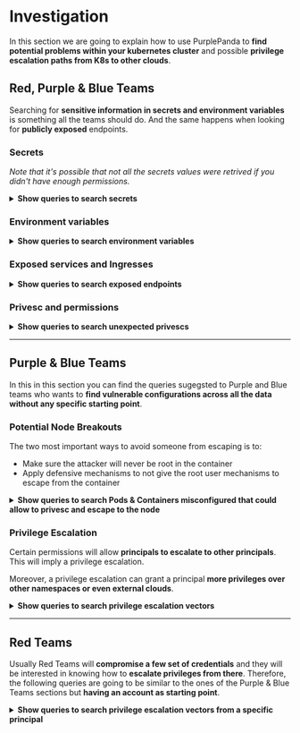 # Investigation

In this section we are going to explain how to use PurplePanda to **find potential problems within your kubernetes cluster** and possible **privilege escalation paths from K8s to other clouds**.

## Red, Purple & Blue Teams

Searching for **sensitive information in secrets and environment variables** is something all the teams should do. And the same happens when looking for **publicly exposed** endpoints.

### Secrets

*Note that it's possible that not all the secrets values were retrived if you didn't have enough permissions.*

<details>
<summary><b>Show queries to search secrets</b></summary>

#### K8s - secrets with values
`Show all the secrets with values discovered`
  <details>
  <summary>e.g.: <i>K8s - secrets with values</i></summary>
    <pre>
    MATCH(s:K8sSecret)
    WHERE s.values <> []
    RETURN s</pre>
  </details>

#### K8s - secrets with name filtered by $filter
`Show all the secrets whose name contains $filter (case insensitive search)`
  <details>
  <summary>e.g.: <i>K8s - secrets filtered by token</i></summary>
    <pre>
    MATCH(s:K8sSecret)
    WHERE toLower(s.name) CONTAINS toLower($filter) 
    RETURN s</pre>
  </details>

#### K8s - secrets with value filtered by $filter
`Show all the secrets whose name contains $filter (case insensitive search)`
  <details>
  <summary>e.g.: <i>K8s - secrets with value filtered by AI</i></summary>
    <pre>
    MATCH(s:K8sSecret)
    WHERE  any(text in s.values_cleartext WHERE text CONTAINS $filter) 
    RETURN s</pre>
  </details>
</details>

### Environment variables

<details>
<summary><b>Show queries to search environment variables</b></summary>

#### K8s - envars with value
`Show all the environment variables with a value not being a secret`
  <details>
  <summary>e.g.: <i>K8s - envars with value</i></summary>
    <pre>
    MATCH(e:K8sEnvVar)<-[r:USE_ENV_VAR]-(c:K8sContainer)
    WHERE not r.value =~ '^secret:'
    RETURN e,r,c</pre>
  </details>

#### K8s - with name filtered by $filter
`Show all the envars filtered by $filter`
  <details>
  <summary>e.g.: <i>K8s - with name filtered by aws</i></summary>
    <pre>
    MATCH(e:K8sEnvVar)
    WHERE toLower(e.name) CONTAINS toLower($filter) 
    RETURN e</pre>
  </details>
</details>

### Exposed services and Ingresses

<details>
<summary><b>Show queries to search exposed endpoints</b></summary>

#### K8s - pods exposed via svcs and ingresses
`Show all the services with an external IP or domain and all the ingresses`
  <details>
  <summary>e.g.: <i>K8s - pods exposed via svcs and ingresses</i></summary>
    <pre>
    OPTIONAL MATCH(svc1:K8sService)-[r1:HAS_IP]-(ip:PublicIP)
    OPTIONAL MATCH(svc2:K8sService)-[r2:HAS_DOMAIN]-(dom:PublicDomain) WHERE dom.is_external = True
    OPTIONAL MATCH(i:K8sIngress)-[r3:TO_SERVICE]-(svc3:K8sService)
    WITH *,collect(svc1)+collect(svc2)+collect(svc3) as svcs
    UNWIND svcs as svc
    OPTIONAL MATCH(p:K8sPod)-[r4:HAS_SERVICE]-(svc:K8sService)
    RETURN i,svc,p,r1,r2,r3,r4,ip,dom</pre>
  </details>

#### K8s - privileged exposed pods
`Show all the privileged pods accesible externally`
  <details>
  <summary>e.g.: <i>K8s - privileged exposed pods</i></summary>
    <pre>
    OPTIONAL MATCH(svc1:K8sService)-[:HAS_IP]-(ip:PublicIP)
    OPTIONAL MATCH(svc2:K8sService)-[:HAS_DOMAIN]-(dom:PublicDomain) WHERE dom.is_external = True
    OPTIONAL MATCH(i:K8sIngress)-[r1:TO_SERVICE]-(svc3:K8sService)
    WITH *,collect(svc1)+collect(svc2)+collect(svc3) as svcs
    UNWIND svcs as svc
    MATCH (svc)<-[r2:HAS_SERVICE]-(p:K8sPod)
    WHERE p.sc_runAsUser = 0 OR 
      p.sc_runAsNonRoot <> True AND p.sc_runAsUser = "" OR
      p.sc_runAsGroup < 50 OR
      any(grp in p.sc_supplemental_groups WHERE grp < 50) OR
      p.host_network OR
      p.host_pid OR
      p.host_ipc OR
      any(path IN p.host_path WHERE any( regex IN ["/", "/proc.*", "/sys.*", "/dev.*", "/var", "/var/", "/var/log.*", "/var/run.*", ".*docker.sock", ".*crio.sock", ".*/kubelet.*", ".*/pki.*", "/home/admin.*", "/etc.*", ".*/kubernetes.*", ".*/manifests.*", "/root.*"] WHERE regex =~ replace(path,"\\", "\\\\")))
    RETURN i,r1,svc,r2,p</pre>
  </details>

#### K8s - sas running in exposed pods
`Show all the service accounts running in a pod accesible externally`
  <details>
  <summary>e.g.: <i>K8s - sas running in exposed pods</i></summary>
    <pre>
    OPTIONAL MATCH(svc1:K8sService)-[:HAS_IP]-(ip:PublicIP)
    OPTIONAL MATCH(svc2:K8sService)-[:HAS_DOMAIN]-(dom:PublicDomain) WHERE dom.is_external = True
    OPTIONAL MATCH(i:K8sIngress)-[:TO_SERVICE]-(svc3:K8sService)
    WITH *,collect(svc1)+collect(svc2)+collect(svc3) as svcs
    UNWIND svcs as svc
    OPTIONAL MATCH (svc)<-[:HAS_SERVICE]-(p:K8sPod)-[r:RUN_IN]-(sa:K8sServiceAccount)
    RETURN p,r,sa</pre>
  </details>
</details>

### Privesc and permissions
<details>
<summary><b>Show queries to search unexpected privescs</b></summary>

#### K8s - authenticated ppals with privesc
`Show default SAs that can escalate privileges`
  <details>
  <summary>e.g.: <i>K8s - authenticated ppals with privesc</i></summary>
    <pre>
    MATCH (ppal:K8sPrincipal)-[r:PRIVESC]->(u)
    WHERE ppal.name CONTAINS "system:authenticated"
    RETURN ppal,r,u</pre>
  </details>

#### K8s - unauthenticated ppals with privesc
`Show default SAs that can escalate privileges`
  <details>
  <summary>e.g.: <i>K8s - unauthenticated ppals with privesc</i></summary>
    <pre>
    MATCH (ppal:K8sPrincipal)-[r:PRIVESC]->(u) WHERE ppal.name CONTAINS "system:unauthenticated" OR ppal.name CONTAINS "system:anonymous"
    RETURN ppal,r,u</pre>
  </details>

#### K8s - authenticated permissions
`Show permissions of every authenticated principal`
  <details>
  <summary>e.g.: <i>K8s - authenticated permissions</i></summary>
    <pre>
    MATCH (g:K8sGroup)-[perms:HAS_PERMS]->(victim)
    WHERE g.name CONTAINS "system:authenticated"
    RETURN g,perms,victim</pre>
  </details>

#### K8s - unauthenticated permissions
`Show permissions of unauthenticated principals`
  <details>
  <summary>e.g.: <i>K8s - authenticated permissions</i></summary>
    <pre>
    MATCH (g:K8sGroup)-[perms:HAS_PERMS]->(victim) WHERE g.name CONTAINS "system:unauthenticated" OR g.name CONTAINS "system:anonymous"
    RETURN g,perms,victim</pre>
  </details>
</details>
</details>

---

## Purple & Blue Teams

In this in this section you can find the queries sugegsted to Purple and Blue teams who wants to **find vulnerable configurations across all the data without any specific starting point**.

### Potential Node Breakouts

The two most important ways to avoid someone from escaping is to:
- Make sure the attacker will never be root in the container
- Apply defensive mechanisms to not give the root user mechanisms to escape from the container

<details>
<summary><b>Show queries to search Pods & Containers misconfigured that could allow to privesc and escape to the node</b></summary>

#### K8s - priv pods
```
Show all the potential privileged pods:
- runAsUser == 0
- runAsNonRoot != True and runAsUser == ""
- runAsGroup < 50
- any group in supplementaryGroups < 50
- host_network == True
- host_pid == True
- host_ipc == True
- host_path == True and any of ['/', '/proc', '/sys', '/dev', '/var/run', 'docker.sock', 'crio.sock', '/kubelet', '/pki', '/home/admin', '/etc', '/kubernetes', '/manifests', '/root']
```
  <details>
  <summary>e.g.: <i>K8s - root pods</i></summary>
    <pre>
    MATCH(p:K8sPod)
    WHERE p.sc_runAsUser = 0 OR 
    p.sc_runAsNonRoot <> True AND p.sc_runAsUser = "" OR
    p.sc_runAsGroup < 50 OR
    any(grp in p.sc_supplemental_groups WHERE grp < 50) OR
    p.host_network OR
    p.host_pid OR
    p.host_ipc OR
    any(path IN p.host_path WHERE any( regex IN ["/", "/proc.*", "/sys.*", "/dev.*", "/var/run.*", ".*docker.sock", ".*crio.sock", ".*/kubelet.*", ".*/pki.*", "/home/admin.*", "/etc.*", ".*/kubernetes.*", ".*/manifests.*", "/root.*"] WHERE regex =~ replace(path,"\\", "\\\\")))
    RETURN p</pre>
  </details>

#### K8s - priv containers
```
Show all the potential privileged pods:
- runAsUser == 0
- runAsNonRoot != True and (runAsUser == "" or runAsUser == 0)
- runAsGroup < 50
- allowPrivilegeEscalation is True
- privileged is True
- some capability is added
```
  <details>
  <summary>e.g.: <i>K8s - privileged containers</i></summary>
    <pre>
    MATCH(p:K8sContainer)
    WHERE p.sc_privileged = True OR
    size(p.sc_capabilities_add) > 0 OR
    p.sc_runAsUser = 0 OR 
    p.sc_runAsNonRoot <> True AND p.sc_runAsUser = "" OR
    p.sc_runAsGroup < 50 OR
    p.sc_allowPrivilegeEscalation = True
    RETURN p</pre>
  </details>
</details>

### Privilege Escalation

Certain permissions will allow **principals to escalate to other principals**. This will imply a privilege escalation.

Moreover, a privilege escalation can grant a principal **more privileges over other namespaces or even external clouds**.

<details>
<summary><b>Show queries to search privilege escalation vectors</b></summary>


#### K8s - ppals that can escape from a node
`Show all the principals that can escape from a container to the node`
  <details>
  <summary>e.g.: <i>K8s - ppals that can escape from a node</i></summary>
    <pre>
    MATCH (ppal:K8sPrincipal {potential_escape_to_node:True})
    RETURN ppal</pre>
  </details>


#### K8s - ppals with privesc
`Show all the principals that can escalate privileges`
  <details>
  <summary>e.g.: <i>K8s - ppals with privesc</i></summary>
    <pre>
    MATCH (ppal:K8sPrincipal)-[r:PRIVESC]->(u)
    RETURN ppal</pre>
  </details>


#### K8s - privesc in ns $ns
`Show the internal privilege escalation paths inside a namespace (depth 1 to avoid eternal queries)`
  <details>
  <summary>e.g.: <i>K8s - privesc in ns default</i></summary>
    <pre>
    MATCH (ns:K8sNamespace)<-[:PART_OF]-(ppal1:K8sPrincipal)-[r:PRIVESC]->(ppal2:K8sPrincipal)-[:PART_OF]->(ns)
    WHERE ns.name CONTAINS $ns
    RETURN ns,ppal1,r,ppal2</pre>
  </details>


#### K8s - sa external privesc to ns $ns
`Show the privilege escalation paths from principals to principals in different namespaces`
  <details>
  <summary>e.g.: <i>K8s - external privesc to ns default</i></summary>
    <pre>
    MATCH (ns:K8sNamespace)<-[r1:PART_OF]-(ppal1:K8sPrincipal)<-[r2:PRIVESC]-(ppal2:K8sServiceAccount)
    WHERE ns.name CONTAINS $ns AND NOT EXISTS( (ppal2)-[:PART_OF]->(ns) )
    RETURN ns,r1,ppal1,r2,ppal2</pre>
  </details>


#### K8s - full external privesc to ns $ns
`Show the full privilege escalation paths from principals to principals in different namespaces`
  <details>
  <summary>e.g.: <i>K8s - external privesc to ns default</i></summary>
    <pre>
    MATCH (ns:K8sNamespace)<-[:PART_OF]-(ppal1:K8sPrincipal)<-[r:PRIVESC]-(ppal2:K8sPrincipal)
    WHERE ns.name CONTAINS $ns AND NOT EXISTS( (ppal2)-[:PART_OF]->(ns) )
    RETURN ns,ppal1,r,ppal2</pre>
  </details>


#### K8s - sa from $ns1 privesc to ns $ns2
`Show the privilege escalation paths from principals to principals in different namespaces`
  <details>
  <summary>e.g.: <i>K8s - external privesc to ns default</i></summary>
    <pre>
    MATCH (ns1:K8sNamespace)<-[:PART_OF]-(ppal1:K8sPrincipal)-[r:PRIVESC]->(ppal2:K8sServiceAccount)-[:PART_OF]->(ns2:K8sNamespace)
    WHERE ns1.name CONTAINS $ns1 AND ns2.name CONTAINS $ns2
    RETURN ppal1,r,ppal2</pre>
  </details>


#### K8s - privesc to sa aws
`Show the privilege escalation path to service accounts with aws permissions (depth just 1 or it could never end)`
  <details>
  <summary>e.g.: <i>K8s - privesc to sa aws</i></summary>
    <pre>
    MATCH r = (sa:K8sServiceAccount)<-[:PRIVESC]-(ppal:K8sPrincipal) WHERE sa.iam_amazonaws_role_arn <> ""
    WITH *, relationships(r) as privescs
    RETURN ppal,privescs,sa</pre>
  </details>


#### K8s - privesc to pod aws
`Show the privilege escalation path to pods with aws permissions (depth just 1 or it could never end)`
  <details>
  <summary>e.g.: <i>K8s - privesc to pod aws</i></summary>
    <pre>
    MATCH (ns:K8sNamespace)<-[:PART_OF]-(p:K8sPod) WHERE p.iam_amazonaws_com_role <> ""
    MATCH (ns)<-[:PART_OF]-(ppal1:K8sPrincipal)<-[r:PRIVESC]-(ppal2:K8sPrincipal) WHERE r.title CONTAINS "pod creation"
    RETURN p,ppal2</pre>
  </details>


#### K8s - privesc to sa gcp
`Show the privilege escalation path to service accounts with gcp permissions (depth just 1 or it could never end)`
  <details>
  <summary>e.g.: <i>K8s - privesc to sa gcp</i></summary>
    <pre>
    MATCH (ppal:K8sPrincipal)-[r:PRIVESC]->(gcpsa:GcpServiceAccount)
    RETURN ppal,r,gcpsa</pre>
  </details>


#### K8s - default sas with privesc
`Show default SAs that can escalate privileges`
  <details>
  <summary>e.g.: <i>K8s - default sas with privesc</i></summary>
    <pre>
    MATCH (ppal:K8sPrincipal)-[r:PRIVESC]->(u)
    WHERE ppal.name =~ ".*:default"
    RETURN ppal,r,u</pre>
  </details>
</details>

---

## Red Teams

Usually Red Teams will **compromise a few set of credentials** and they will be interested in knowing how to **escalate privileges from there**. Therefore, the following queries are going to be similar to the ones of the Purple & Blue Teams sections but **having an account as starting point**.

<details>
<summary><b>Show queries to search privilege escalation vectors from a specific principal</b></summary>

#### K8s - node escape from $ppal with depth 2
`Show ways to escape to the node from a principal with a max depth of 2`
  <details>
  <summary>e.g.: <i>K8s - node escape from default:default with depth 2</i></summary>
    <pre>
    MATCH (ppal:K8sPrincipal) WHERE ppal.name CONTAINS $ppal
    OPTIONAL MATCH r = (ppal)-[:PRIVESC*..2]->(ppal2:K8sPrincipal) WHERE NOT ppal.potential_escape_to_node AND ppal2.potential_escape_to_node
    WITH *, relationships(r) as privescs
    RETURN ppal,privescs,ppal2</pre>
  </details>


#### K8s - privesc in ns $ns from $ppal with depth 2
`Show privilege escalation paths from a principal to a namespace indicating the depth of 2`
  <details>
  <summary>e.g.: <i>K8s - privesc in ns kube-system from default:default with depth 1</i></summary>
    <pre>
    MATCH r = (ppal:K8sPrincipal)-r:PRIVESC*..2]->(ppal2:K8sPrincipal)-[:PART_OF]->(ns:K8sNamespace)
    WHERE ppal.name CONTAINS $ppal AND ns.name CONTAINS $ns
    WITH *, relationships(r) as privescs
    RETURN ppal,privescs,ppal2</pre>
  </details>


#### K8s - privesc to sa aws from $ppal with depth 2
`Show the privilege escalation paths from a principals to service accounts with aws permissions with a 2 depth`
  <details>
  <summary>e.g.: <i>K8s - privesc to sa aws from default:default with depth 2</i></summary>
    <pre>
    MATCH r = (ppal:K8sPrincipal)-[:PRIVESC*..2]->(sa:K8sServiceAccount) WHERE sa.iam_amazonaws_role_arn <> "" AND ppal.name CONTAINS $ppal
    WITH *, relationships(r) as privescs
    RETURN ppal,privescs,sa</pre>
  </details>


#### K8s - privesc to pod aws from $ppal with depth 2
`Show the privilege escalation path from a principal to pods with aws permissions with a 2 depth`
  <details>
  <summary>e.g.: <i>K8s - privesc to pod aws from default:default with depth 2</i></summary>
    <pre>
    MATCH (p:K8sPod)-[:PART_OF]->(ns:K8sNamespace) WHERE p.iam_amazonaws_com_role <> ""
    MATCH (ns)<-[:PART_OF]-(ppal1:K8sPrincipal)<-[r:PRIVESC*0..2]-(ppal2:K8sPrincipal) WHERE r.title CONTAINS "pod creation" AND ppal2.name CONTAINS $ppal
    RETURN p,r,ppal1,ppal2</pre>
  </details>

#### K8s - privesc to sa gcp from $ppal with depth 2
`Show the privilege escalation path from a service account to service accounts with gcp permissions with a 2 depth`
  <details>
  <summary>e.g.: <i>K8s - privesc to sa gcp from default:default with depth 2</i></summary>
    <pre>
    MATCH r = (ppal:K8sPrincipal)-[:PRIVESC*..2]->(gcpsa:GcpServiceAccount)
    WHERE ppal2.name CONTAINS $ppal
    WITH *, relationships(r) as privescs
    RETURN ppal,privescs,gcpsa</pre>
  </details>
</details>
</details>